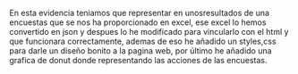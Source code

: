 En esta evidencia teniamos que representar en unosresultados de una encuestas que se nos ha proporcionado en excel, ese excel lo hemos convertido en json y despues lo he modificado para vincularlo con el html y que funcionara correctamente, ademas de eso he añadido un styles,css para darle un diseño bonito a la pagina web, por último he añadido una grafica de donut donde representando las acciones de las encuestas.
